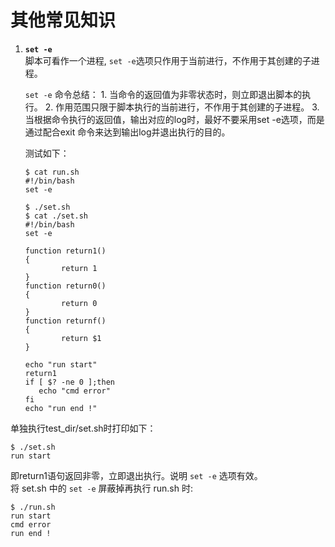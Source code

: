 # 其他常见知识
1. **`set -e`**   
脚本可看作一个进程, `set -e`选项只作用于当前进行，不作用于其创建的子进程。

	`set -e` 命令总结：
		1. 当命令的返回值为非零状态时，则立即退出脚本的执行。
		2. 作用范围只限于脚本执行的当前进行，不作用于其创建的子进程。
		3. 当根据命令执行的返回值，输出对应的log时，最好不要采用set -e选项，而是通过配合exit 命令来达到输出log并退出执行的目的。

	测试如下：
	```
	$ cat run.sh
	#!/bin/bash
	set -e
	 
	$ ./set.sh
	$ cat ./set.sh
	#!/bin/bash
	set -e
	 
	function return1()
	{
	        return 1
	}
	function return0()
	{
	        return 0
	}
	function returnf()
	{
	        return $1
	}
	 
	echo "run start"
	return1
	if [ $? -ne 0 ];then
	   echo "cmd error"
	fi
	echo "run end !"
	```
单独执行test_dir/set.sh时打印如下：

```
$ ./set.sh
run start
```

即return1语句返回非零，立即退出执行。说明 `set -e` 选项有效。    
将 set.sh 中的 `set -e` 屏蔽掉再执行 run.sh 时:

```
$ ./run.sh
run start
cmd error
run end !
```